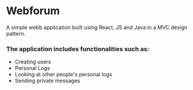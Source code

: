 # Webforum
A simple webb application built using React, JS and Java in a MVC design pattern.
### The application includes functionalities such as: 
* Creating users
* Personal Logs
* Looking at other people's personal logs
* Sending private messages
